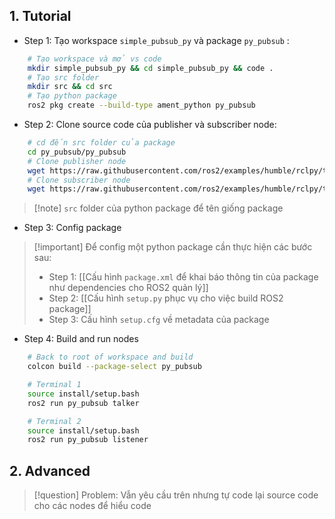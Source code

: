## 1. Tutorial 

- Step 1: Tạo workspace `simple_pubsub_py` và package `py_pubsub` :

```bash
	# Tạo workspace và mở vs code
	mkdir simple_pubsub_py && cd simple_pubsub_py && code .
	# Tạo src folder 
	mkdir src && cd src
	# Tạo python package
	ros2 pkg create --build-type ament_python py_pubsub
```

- Step 2: Clone source code của publisher và subscriber node:

```bash
	# cd đến src folder của package
	cd py_pubsub/py_pubsub
	# Clone publisher node
	wget https://raw.githubusercontent.com/ros2/examples/humble/rclpy/topics/minimal_publisher/examples_rclpy_minimal_publisher/publisher_member_function.py
	# Clone subscriber node
	wget https://raw.githubusercontent.com/ros2/examples/humble/rclpy/topics/minimal_subscriber/examples_rclpy_minimal_subscriber/subscriber_member_function.py
```

> [!note] `src` folder của python package để tên giống package

- Step 3: Config package

> [!important] Để config một python package cần thực hiện các bước sau:
> - Step 1: [[Cấu hình `package.xml` để khai báo thông tin của package như dependencies cho ROS2 quản lý]]
> - Step 2: [[Cấu hình `setup.py` phục vụ cho việc build ROS2 package]]
> - Step 3: Cấu hình `setup.cfg` về metadata của package


- Step 4: Build and run nodes

```bash
	# Back to root of workspace and build
	colcon build --package-select py_pubsub

	# Terminal 1
	source install/setup.bash
	ros2 run py_pubsub talker

	# Terminal 2
	source install/setup.bash
	ros2 run py_pubsub listener
```

## 2. Advanced


> [!question] Problem: Vẫn yêu cầu trên nhưng tự code lại source code cho các nodes để hiểu code

